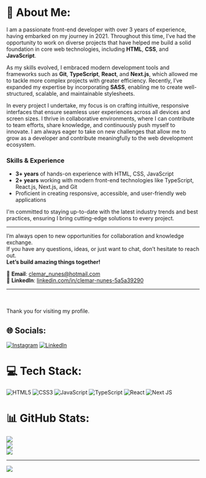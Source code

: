 # 💫 About Me:

I am a passionate front-end developer with over 3 years of experience, having embarked on my journey in 2021. Throughout this time, I’ve had the opportunity to work on diverse projects that have helped me build a solid foundation in core web technologies, including **HTML**, **CSS**, and **JavaScript**.

As my skills evolved, I embraced modern development tools and frameworks such as **Git**, **TypeScript**, **React**, and **Next.js**, which allowed me to tackle more complex projects with greater efficiency. Recently, I’ve expanded my expertise by incorporating **SASS**, enabling me to create well-structured, scalable, and maintainable stylesheets.

In every project I undertake, my focus is on crafting intuitive, responsive interfaces that ensure seamless user experiences across all devices and screen sizes. I thrive in collaborative environments, where I can contribute to team efforts, share knowledge, and continuously push myself to innovate. I am always eager to take on new challenges that allow me to grow as a developer and contribute meaningfully to the web development ecosystem.

### Skills & Experience

- **3+ years** of hands-on experience with HTML, CSS, JavaScript  
- **2+ years** working with modern front-end technologies like TypeScript, React.js, Next.js, and Git  
- Proficient in creating responsive, accessible, and user-friendly web applications  

I'm committed to staying up-to-date with the latest industry trends and best practices, ensuring I bring cutting-edge solutions to every project.

---

I’m always open to new opportunities for collaboration and knowledge exchange.  
If you have any questions, ideas, or just want to chat, don’t hesitate to reach out.  
**Let’s build amazing things together!**

📩 **Email**: [clemar_nunes@hotmail.com](mailto:clemar_nunes@hotmail.com)  
💼 **LinkedIn**: [linkedin.com/in/clemar-nunes-5a5a39290](https://www.linkedin.com/in/clemar-nunes-5a5a39290/)

---

<br><br>Thank you for visiting my profile.


## 🌐 Socials:
[![Instagram](https://img.shields.io/badge/Instagram-%23E4405F.svg?logo=Instagram&logoColor=white)](https://instagram.com/Clemar_Nunes) [![LinkedIn](https://img.shields.io/badge/LinkedIn-%230077B5.svg?logo=linkedin&logoColor=white)](https://linkedin.com/in/https://www.linkedin.com/in/clemar-nunes-5a5a39290/) 

# 💻 Tech Stack:
![HTML5](https://img.shields.io/badge/html5-%23E34F26.svg?style=for-the-badge&logo=html5&logoColor=white) ![CSS3](https://img.shields.io/badge/css3-%231572B6.svg?style=for-the-badge&logo=css3&logoColor=white) ![JavaScript](https://img.shields.io/badge/javascript-%23323330.svg?style=for-the-badge&logo=javascript&logoColor=%23F7DF1E) ![TypeScript](https://img.shields.io/badge/typescript-%23007ACC.svg?style=for-the-badge&logo=typescript&logoColor=white) ![React](https://img.shields.io/badge/react-%2320232a.svg?style=for-the-badge&logo=react&logoColor=%2361DAFB) ![Next JS](https://img.shields.io/badge/Next-black?style=for-the-badge&logo=next.js&logoColor=white)
# 📊 GitHub Stats:
![](https://github-readme-stats.vercel.app/api?username=ClemarNunes&theme=merko&hide_border=false&include_all_commits=false&count_private=false)<br/>
![](https://github-readme-streak-stats.herokuapp.com/?user=ClemarNunes&theme=merko&hide_border=false)<br/>
![](https://github-readme-stats.vercel.app/api/top-langs/?username=ClemarNunes&theme=merko&hide_border=false&include_all_commits=false&count_private=false&layout=compact)

---
[![](https://visitcount.itsvg.in/api?id=ClemarNunes&icon=0&color=0)](https://visitcount.itsvg.in)

<!-- Proudly created with GPRM ( https://gprm.itsvg.in ) -->

